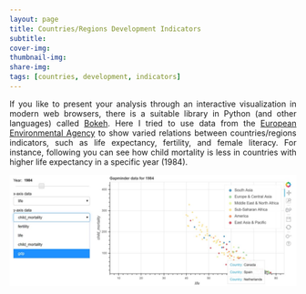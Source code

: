 ```yaml
---
layout: page
title: Countries/Regions Development Indicators
subtitle: 
cover-img: 
thumbnail-img: 
share-img: 
tags: [countries, development, indicators]
---
```


<p align='justify'>
If you like to present your analysis through an interactive visualization in modern web browsers, there is a suitable library in Python 
(and other languages) called <a href="https://bokeh.org/">Bokeh</a>. Here I tried to use data from the <a href="https://www.eea.europa.eu/data-and-maps/figures/correlation-between-fertility-and-female-education">European Environmental Agency</a> 
to show varied relations between countries/regions indicators, such as life expectancy, fertility, and female literacy. For instance, following you can see 
how child mortality is less in countries with higher life expectancy in a specific year (1984). 
</p>

<p align="center">
<img src="/assets/portfolio/country_reg_ind_py_bokeh-pic-01.jpg" width="1000">
</p>
